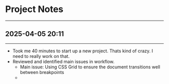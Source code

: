# Project Notes

---

## 2025-04-05 20:11

---

- Took me 40 minutes to start up a new project. Thats kind of crazy. I need to really work on that.
- Reviewed and identified main issues in workflow.
  - Main issue: Using CSS Grid to ensure the document transitions well between breakpoints
  - 